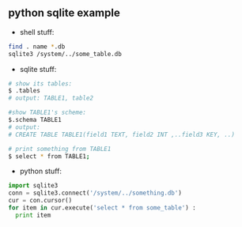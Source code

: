 python sqlite example
-----

- shell stuff:

```bash
find . name *.db
sqlite3 /system/../some_table.db
```

- sqlite stuff:

```bash
# show its tables: 
$ .tables 
# output: TABLE1, table2

#show TABLE1's scheme: 
$.schema TABLE1
# output: 
# CREATE TABLE TABLE1(field1 TEXT, field2 INT ,..field3 KEY, ..)

# print something from TABLE1 
$ select * from TABLE1;
```

- python stuff:

```python
import sqlite3
conn = sqlite3.connect('/system/../something.db')
cur = con.cursor()
for item in cur.execute('select * from some_table') :
  print item
```
